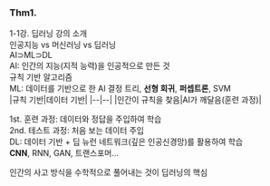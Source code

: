 ### Thm1. 
1-1강. 딥러닝 강의 소개  
인공지능 vs 머신러닝 vs 딥러닝  
AI⊃ML⊃DL  
AI: 인간의 지능(지적 능력)을 인공적으로 만든 것  
규칙 기반 알고리즘  
ML: 데이터를 기반으로 한 AI 
결정 트리, **선형 회귀**, **퍼셉트론**, SVM  
|규칙 기반|데이터 기반|
|--|--|
|인간이 규칙을 찾음|AI가 깨달음(훈련 과정)|  

1st. 훈련 과정: 데이터와 정답을 주입하여 학습  
2nd. 테스트 과정: 처음 보는 데이터 주입  
DL: 데이터 기반 + 딥 뉴런 네트워크(깊은 인공신경망)를 활용하여 학습  
**CNN**, RNN, GAN, 트랜스포머...

인간의 사고 방식을 수학적으로 풀어내는 것이 딥러닝의 핵심  
